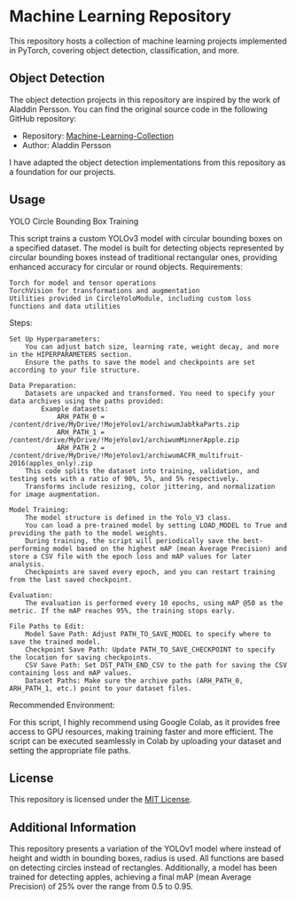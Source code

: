 # Machine Learning Repository

This repository hosts a collection of machine learning projects implemented in PyTorch, covering object detection, classification, and more.

## Object Detection

The object detection projects in this repository are inspired by the work of Aladdin Persson. You can find the original source code in the following GitHub repository:

- Repository: [Machine-Learning-Collection](https://github.com/aladdinpersson/Machine-Learning-Collection/tree/master/ML/Pytorch/object_detection)
- Author: Aladdin Persson

I have adapted the object detection implementations from this repository as a foundation for our projects.

## Usage

YOLO Circle Bounding Box Training

This script trains a custom YOLOv3 model with circular bounding boxes on a specified dataset. The model is built for detecting objects represented by circular bounding boxes instead of traditional rectangular ones, providing enhanced accuracy for circular or round objects.
Requirements:

    Torch for model and tensor operations
    TorchVision for transformations and augmentation
    Utilities provided in CircleYoloModule, including custom loss functions and data utilities

Steps:

    Set Up Hyperparameters:
        You can adjust batch size, learning rate, weight decay, and more in the HIPERPARAMETERS section.
        Ensure the paths to save the model and checkpoints are set according to your file structure.

    Data Preparation:
        Datasets are unpacked and transformed. You need to specify your data archives using the paths provided:
            Example datasets:
                ARH_PATH_0 = /content/drive/MyDrive/!MojeYolov1/archiwumJabłkaParts.zip
                ARH_PATH_1 = /content/drive/MyDrive/!MojeYolov1/archiwumMinnerApple.zip
                ARH_PATH_2 = /content/drive/MyDrive/!MojeYolov1/archiwumACFR_multifruit-2016(apples_only).zip
        This code splits the dataset into training, validation, and testing sets with a ratio of 90%, 5%, and 5% respectively.
        Transforms include resizing, color jittering, and normalization for image augmentation.

    Model Training:
        The model structure is defined in the Yolo_V3 class.
        You can load a pre-trained model by setting LOAD_MODEL to True and providing the path to the model weights.
        During training, the script will periodically save the best-performing model based on the highest mAP (mean Average Precision) and store a CSV file with the epoch loss and mAP values for later analysis.
        Checkpoints are saved every epoch, and you can restart training from the last saved checkpoint.

    Evaluation:
        The evaluation is performed every 10 epochs, using mAP @50 as the metric. If the mAP reaches 95%, the training stops early.

    File Paths to Edit:
        Model Save Path: Adjust PATH_TO_SAVE_MODEL to specify where to save the trained model.
        Checkpoint Save Path: Update PATH_TO_SAVE_CHECKPOINT to specify the location for saving checkpoints.
        CSV Save Path: Set DST_PATH_END_CSV to the path for saving the CSV containing loss and mAP values.
        Dataset Paths: Make sure the archive paths (ARH_PATH_0, ARH_PATH_1, etc.) point to your dataset files.

Recommended Environment:

For this script, I highly recommend using Google Colab, as it provides free access to GPU resources, making training faster and more efficient. The script can be executed seamlessly in Colab by uploading your dataset and setting the appropriate file paths.

## License

This repository is licensed under the [MIT License](LICENSE).

## Additional Information

This repository presents a variation of the YOLOv1 model where instead of height and width in bounding boxes, radius is used. All functions are based on detecting circles instead of rectangles. Additionally, a model has been trained for detecting apples, achieving a final mAP (mean Average Precision) of 25% over the range from 0.5 to 0.95.
